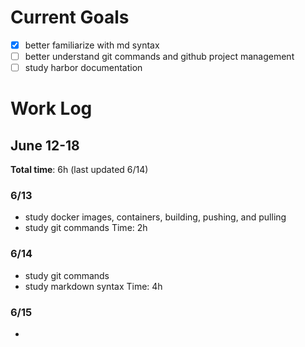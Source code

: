# Current Goals
- [x] better familiarize with md syntax
- [ ] better understand git commands and github project management
- [ ] study harbor documentation

# Work Log
## June 12-18
**Total time**: 6h (last updated 6/14)

### 6/13
- study docker images, containers, building, pushing, and pulling
- study git commands
Time: 2h

### 6/14
- study git commands
- study markdown syntax
Time: 4h

### 6/15
- 